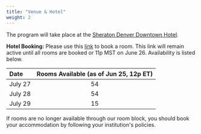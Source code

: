 ```yaml
---
title: "Venue & Hotel"
weight: 2
---
```


The program will take place at the [Sheraton Denver Downtown Hotel](
    https://www.marriott.com/en-us/hotels/dends-sheraton-denver-downtown-hotel/overview/).

**Hotel Booking:** Please use this [link](https://book.passkey.com/go/NSFAttendees) to book a room.
This link will remain active until all rooms are booked or 11p MST on June 26. 
Availability is listed below.

|Date | Rooms Available (as of Jun 25, 12p ET) |
|:----|:----------------------------:|
|July 27 | 54 |
|July 28 | 54 |
|July 29 | 15 |

If rooms are no longer available through our room block, you should book your 
accommodation by following your institution's policies.

